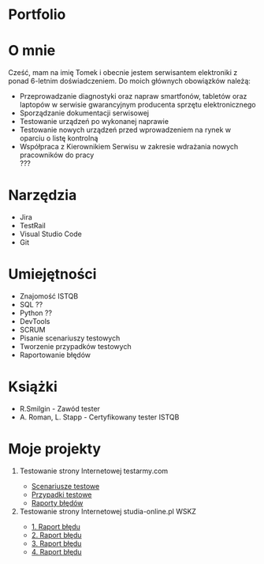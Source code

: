 # Portfolio

<h1>O mnie</h1>
Cześć, mam na imię Tomek i obecnie jestem serwisantem elektroniki z ponad 6-letnim doświadczeniem. Do moich głównych obowiązków należą: <ul>
<li>Przeprowadzanie diagnostyki oraz napraw smartfonów, tabletów oraz laptopów w serwisie gwarancyjnym producenta sprzętu elektronicznego</li>
<li>Sporządzanie dokumentacji serwisowej </li>
<li>Testowanie urządzeń po wykonanej naprawie </li>
<li>Testowanie nowych urządzeń przed wprowadzeniem na rynek w oparciu o listę kontrolną </li>
<li>Współpraca z Kierownikiem Serwisu w zakresie wdrażania nowych pracowników do pracy </li>
???</ul>

<h1>Narzędzia</h1>
<ul>
<li>Jira </li> 
<li>TestRail </li>
<li>Visual Studio Code </li>
<li>Git </li>
</ul>

<h1>Umiejętności</h1>
<ul>
<li>Znajomość ISTQB </li> 
<li>SQL ??</li>
<li>Python ?? </li>
<li>DevTools </li>
<li>SCRUM </li> 
<li>Pisanie scenariuszy testowych </li>
<li>Tworzenie przypadków testowych </li>
<li>Raportowanie błędów </li>
</ul>

<h1>Książki</h1>
<ul>
<li>R.Smilgin - Zawód tester </li>
<li>A. Roman, L. Stapp - Certyfikowany tester ISTQB </li>
</ul>

<h1>Moje projekty</h1>
<ol>
<li>Testowanie strony Internetowej testarmy.com</li>

<ul>
<li><a href="https://docs.google.com/spreadsheets/d/1PTwKa9PpbUowTkgXR9_EAGmyGmlhmdknsHo82p7C5Os/edit#gid=0" target="_blank" rel="noopener noreferrer">Scenariusze testowe</a> </li>
<li><a href="https://docs.google.com/spreadsheets/d/1PTwKa9PpbUowTkgXR9_EAGmyGmlhmdknsHo82p7C5Os/edit#gid=1259240765" target="_blank" rel="noopener noreferrer">Przypadki testowe</a> </li>
<li><a href="https://docs.google.com/document/d/10AaW_0m_LiWHRHeG08x3bo4cT_qYHh5lb_hY4_QxNIs/edit" target="_blank" rel="noopener noreferrer">Raporty błędów</a>
</ul>

<li>Testowanie strony Internetowej studia-online.pl WSKZ</li>

<ul>
<li><a href="https://docs.google.com/document/d/1_P3IAIji1z9UxMO6f7m10kqpvJowCAU7/edit?usp=sharing&ouid=111023701188671303108&rtpof=true&sd=true" target="_blank" rel="noopener noreferrer">1. Raport błędu</a> </li>
<li><a href="https://docs.google.com/document/d/1l8TubWDPQFpTVEW_Ot80tSbqP7ZyTfJF/edit?usp=drive_link&ouid=111023701188671303108&rtpof=true&sd=true" target="_blank" rel="noopener noreferrer">2. Raport błędu</a> </li>
<li><a href="https://docs.google.com/document/d/1q-udz9nClvgZBOnj_9GS2sqAoSkYiTub/edit?usp=sharing&ouid=111023701188671303108&rtpof=true&sd=true" target="_blank" rel="noopener noreferrer">3. Raport błędu</a> </li>
<li><a href="https://docs.google.com/document/d/1FhITIfUvfpjVkIi06A2kKMqs1XUF0Q8v/edit?usp=sharing&ouid=111023701188671303108&rtpof=true&sd=true" target="_blank" rel="noopener noreferrer">4. Raport błędu</a> </li>
</ul>
</ol>
